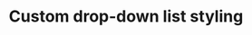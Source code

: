 ---
title: Custom drop-down list styling
layout: none
codrops: http://tympanus.net/codrops/2012/10/04/custom-drop-down-list-styling/
---